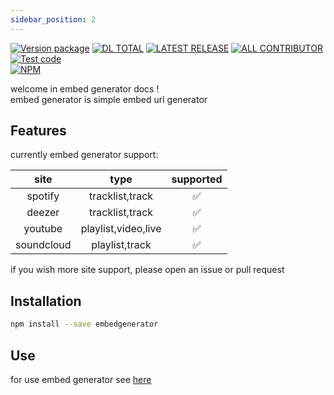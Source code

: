 ```yaml
---
sidebar_position: 2
---
```


[![Version package](https://badgen.net/npm/v/embedgenerator)](https://npmjs.com/package/embedgenerator)
[![DL TOTAL](https://badgen.net/npm/dt/embedgenerator)](https://npmjs.com/package/embedgenerator)
[![LATEST RELEASE](https://badgen.net/github/release/jokay03J/embedgenerator)](https://npmjs.com/package/embedgenerator)
[![ALL CONTRIBUTOR](https://badgen.net/github/contributors/jokay03J/embedgenerator)](https://npmjs.com/package/embedgenerator)
[![Test code](https://github.com/Jokay03J/embedGenerator/actions/workflows/main.yml/badge.svg)](https://github.com/Jokay03J/embedGenerator/actions/workflows/main.yml)<br />
[![NPM](https://nodei.co/npm/embedgenerator.png)](https://nodei.co/npm/embedgenerator/)

welcome in embed generator docs !<br />
embed generator is simple embed url generator

## Features

currently embed generator support:

|   site  |         type        | supported  |
|:-------:|:-------------------:|:----------:|
| spotify |   tracklist,track   |     ✅     |
|  deezer |   tracklist,track   |     ✅     |
| youtube | playlist,video,live |     ✅     |
| soundcloud | playlist,track   |     ✅     |

if you wish more site support, please open an issue or pull request

## Installation
```bash
npm install --save embedgenerator
```
## Use
for use embed generator see [here](http://localhost:3000/docs/getting-started#exemples)